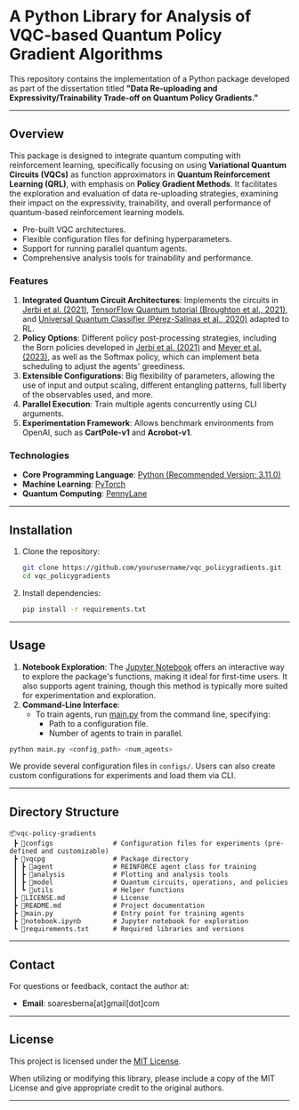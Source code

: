 # A Python Library for Analysis of VQC-based Quantum Policy Gradient Algorithms

This repository contains the implementation of a Python package developed as part of the dissertation titled **"Data Re-uploading and Expressivity/Trainability Trade-off on Quantum Policy Gradients."**

---

## Overview

This package is designed to integrate quantum computing with reinforcement learning, specifically focusing on using **Variational Quantum Circuits (VQCs)** as function approximators in **Quantum Reinforcement Learning (QRL)**, with emphasis on **Policy Gradient Methods**. It facilitates the exploration and evaluation of data re-uploading strategies, examining their impact on the expressivity, trainability, and overall performance of quantum-based reinforcement learning models.

- Pre-built VQC architectures.
- Flexible configuration files for defining hyperparameters.
- Support for running parallel quantum agents.
- Comprehensive analysis tools for trainability and performance.

### Features

1. **Integrated Quantum Circuit Architectures**: Implements the circuits in [Jerbi et al. (2021)](https://arxiv.org/abs/2103.05577), [TensorFlow Quantum tutorial (Broughton et al., 2021)](https://www.tensorflow.org/quantum/tutorials/quantum_reinforcement_learning), and [Universal Quantum Classifier (Pérez-Salinas et al., 2020)](https://arxiv.org/abs/1906.10594) adapted to RL.
2. **Policy Options**: Different policy post-processing strategies, including the Born policies developed in [Jerbi et al. (2021)](https://arxiv.org/abs/2103.05577) and [Meyer et al. (2023)](https://arxiv.org/abs/2212.06663), as well as the Softmax policy, which can implement beta scheduling to adjust the agents' greediness.
3. **Extensible Configurations**: Big flexibility of parameters, allowing the use of input and output scaling, different entangling patterns, full liberty of the observables used, and more.
4. **Parallel Execution**: Train multiple agents concurrently using CLI arguments.
5. **Experimentation Framework**: Allows benchmark environments from OpenAI, such as **CartPole-v1** and **Acrobot-v1**.

### Technologies

- **Core Programming Language**: [Python (Recommended Version: 3.11.0)](https://www.python.org/)
- **Machine Learning**: [PyTorch](https://pytorch.org/)
- **Quantum Computing**: [PennyLane](https://pennylane.ai/)

---

## Installation

1. Clone the repository:
   ```bash
   git clone https://github.com/yourusername/vqc_policygradients.git
   cd vqc_policygradients
   ```
2. Install dependencies:
   ```bash
   pip install -r requirements.txt
   ```

---

## Usage


1. **Notebook Exploration**: The [Jupyter Notebook](./notebook.ipynb) offers an interactive way to explore the package's functions, making it ideal for first-time users. It also supports agent training, though this method is typically more suited for experimentation and exploration.
2. **Command-Line Interface**:
   - To train agents, run [main.py](./main.py) from the command line, specifying:
     - Path to a configuration file.
     - Number of agents to train in parallel.
       
```bash
python main.py <config_path> <num_agents>
```

We provide several configuration files in `configs/`. Users can also create custom configurations for experiments and load them via CLI.

---

## Directory Structure

```
📦vqc-policy-gradients
 ┣ 📂configs               # Configuration files for experiments (pre-defined and customizable)
 ┣ 📂vqcpg                 # Package directory
 ┃ ┣ 📂agent               # REINFORCE agent class for training
 ┃ ┣ 📂analysis            # Plotting and analysis tools
 ┃ ┣ 📂model               # Quantum circuits, operations, and policies
 ┃ ┗ 📂utils               # Helper functions
 ┣ 📜LICENSE.md            # License
 ┣ 📜README.md             # Project documentation
 ┣ 📜main.py               # Entry point for training agents
 ┣ 📜notebook.ipynb        # Jupyter notebook for exploration
 ┗ 📜requirements.txt      # Required libraries and versions
```

---

## Contact

For questions or feedback, contact the author at:
- **Email**: soaresberna[at]gmail[dot]com

---

## License

This project is licensed under the [MIT License](LICENSE.md). 

When utilizing or modifying this library, please include a copy of the MIT License and give appropriate credit to the original authors.

---
